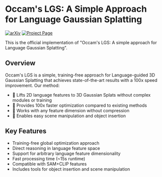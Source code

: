 # Occam's LGS: A Simple Approach for Language Gaussian Splatting

[![arXiv](https://img.shields.io/badge/arXiv-xxxx.xxxxx-b31b1b.svg)](https://arxiv.org/abs/2412.01807)
[![Project Page](https://img.shields.io/badge/Project-Page-blue)](https://insait-institute.github.io/OccamLGS/)

This is the official implementation of "Occam's LGS: A simple approach for Language Gaussian Splatting".

## Overview

Occam's LGS is a simple, training-free approach for Language-guided 3D Gaussian Splatting that achieves state-of-the-art results with a 100x speed improvement. Our method:

- 🎯 Lifts 2D language features to 3D Gaussian Splats without complex modules or training
- 🚀 Provides 100x faster optimization compared to existing methods  
- 🧩 Works with any feature dimension without compression
- 🎨 Enables easy scene manipulation and object insertion

## Key Features

- Training-free global optimization approach
- Direct reasoning in language feature space
- Support for arbitrary language feature dimensionality  
- Fast processing time (~15s runtime)
- Compatible with SAM+CLIP features
- Includes tools for object insertion and scene manipulation